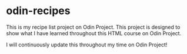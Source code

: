 # odin-recipes

This is my recipe list project on Odin Project. This project is designed to show what I have learned throughout this HTML course on Odin Project.

I will continuously update this throughout my time on Odin Project!
